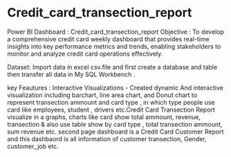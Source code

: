 # Credit_card_transection_report
Power BI Dashboard : Credit_card_transection_report
Objective : To develop a comprehensive credit card weekly dashboard that provides real-time insights into key performance metrics and trends, enabling stakeholders to monitor and analyze credit card operations effectively.

Dataset: Import data in excel csv.file and first create a database and table then  transfer all data in My SQL Workbench .

key Feautures : Interactive Visualizations - Created dynamic And interactive visualization including barchart, line area chart, and Donut chart to represent transection ammount and card type , in which type people use card like employees, student , drivers etc.Credit Card Transection Report visualize in a graphs, charts like card show total ammount, revenue, transection & also use table  show by card type ,  total transection ammount, sum revenue etc. second page dashboard is a Credit Card Customer Report and this dashbaord is all information of customer transection, Gender, customer_job etc.

